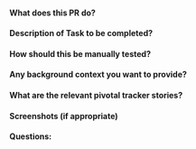  #### What does this PR do?
 #### Description of Task to be completed?
 #### How should this be manually tested?
 #### Any background context you want to provide?
 #### What are the relevant pivotal tracker stories?
 #### Screenshots (if appropriate)
 #### Questions: